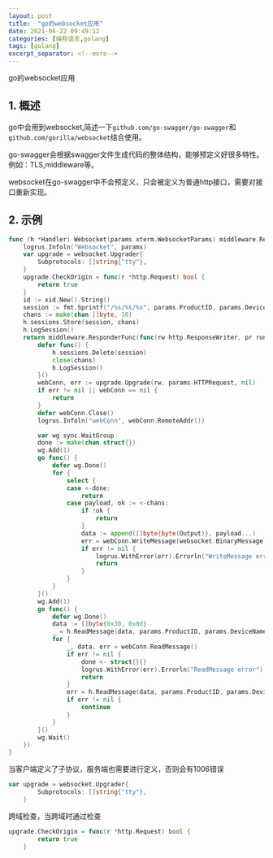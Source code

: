 ```yaml
---
layout: post
title:  "go的websocket应用"
date: 2021-06-22 09:49:12
categories: [编程语言,golang]
tags: [golang]
excerpt_separator: <!--more-->
---
```

go的websocket应用
<!--more-->

## 1. 概述
go中会用到websocket,简述一下`github.com/go-swagger/go-swagger`和`github.com/gorilla/websocket`结合使用。

go-swagger会根据swagger文件生成代码的整体结构，能够预定义好很多特性。例如：TLS,middleware等。

websocket在go-swagger中不会预定义，只会被定义为普通http接口，需要对接口重新实现。

## 2. 示例

```go
func (h *Handler) Websocket(params xterm.WebsocketParams) middleware.Responder {
	logrus.Infoln("Websocket", params)
	var upgrade = websocket.Upgrader{
		Subprotocols: []string{"tty"},
	}
	upgrade.CheckOrigin = func(r *http.Request) bool {
		return true
	}
	id := xid.New().String()
	session := fmt.Sprintf("/%s/%s/%s", params.ProductID, params.DeviceName, id)
	chans := make(chan []byte, 10)
	h.sessions.Store(session, chans)
	h.LogSession()
	return middleware.ResponderFunc(func(rw http.ResponseWriter, pr runtime.Producer) {
		defer func() {
			h.sessions.Delete(session)
			close(chans)
			h.LogSession()
		}()
		webConn, err := upgrade.Upgrade(rw, params.HTTPRequest, nil)
		if err != nil || webConn == nil {
			return
		}
		defer webConn.Close()
		logrus.Infoln("webConn", webConn.RemoteAddr())

		var wg sync.WaitGroup
		done := make(chan struct{})
		wg.Add(1)
		go func() {
			defer wg.Done()
			for {
				select {
				case <-done:
					return
				case payload, ok := <-chans:
					if !ok {
						return
					}
					data := append([]byte{byte(Output)}, payload...)
					err = webConn.WriteMessage(websocket.BinaryMessage, data)
					if err != nil {
						logrus.WithError(err).Errorln("WriteMessage error")
						return
					}
				}
			}
		}()
		wg.Add(1)
		go func() {
			defer wg.Done()
			data := []byte{0x30, 0x0d}
			_ = h.ReadMessage(data, params.ProductID, params.DeviceName)
			for {
				_, data, err = webConn.ReadMessage()
				if err != nil {
					done <- struct{}{}
					logrus.WithError(err).Errorln("ReadMessage error")
					return
				}
				err = h.ReadMessage(data, params.ProductID, params.DeviceName)
				if err != nil {
					continue
				}
			}
		}()
		wg.Wait()
	})
}
```

当客户端定义了子协议，服务端也需要进行定义，否则会有1006错误
```go
var upgrade = websocket.Upgrader{
		Subprotocols: []string{"tty"},
	}
```

跨域检查，当跨域时通过检查
```go
upgrade.CheckOrigin = func(r *http.Request) bool {
		return true
	}
```